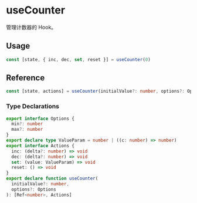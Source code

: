 # useCounter

管理计数器的 Hook。

## Usage

```ts
const [state, { inc, dec, set, reset }] = useCounter(0)
```

## Reference

```ts
const [state, actions] = useCounter(initialValue?: number, options?: Options)
```

### Type Declarations

```ts
export interface Options {
  min?: number
  max?: number
}
export declare type ValueParam = number | ((c: number) => number)
export interface Actions {
  inc: (delta?: number) => void
  dec: (delta?: number) => void
  set: (value: ValueParam) => void
  reset: () => void
}
export declare function useCounter(
  initialValue?: number,
  options?: Options
): [Ref<number>, Actions]
```
